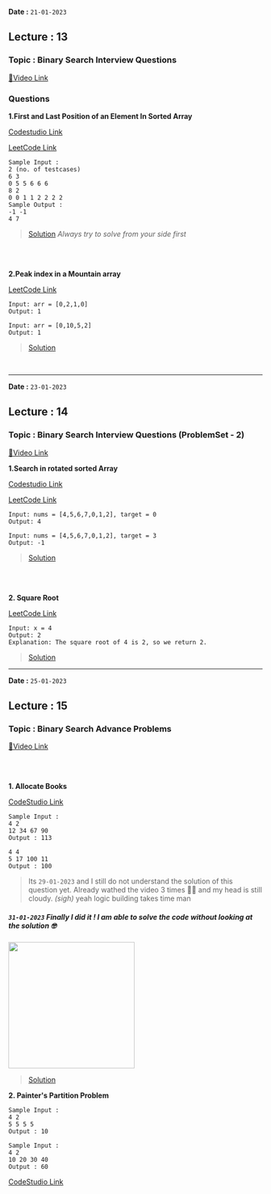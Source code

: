 **Date :** `21-01-2023`
## Lecture : 13
### Topic : Binary Search Interview Questions
[📍Video Link](https://www.youtube.com/watch?v=zD2Jg3alZV8&list=PLDzeHZWIZsTryvtXdMr6rPh4IDexB5NIA&index=13&ab_channel=CodeHelp-byBabbar)

### Questions

**1.First and Last Position of an Element In Sorted Array**

[Codestudio Link](https://www.codingninjas.com/codestudio/problems/first-and-last-position-of-an-element-in-sorted-array_1082549)

[LeetCode Link](https://leetcode.com/problems/find-first-and-last-position-of-element-in-sorted-array/)
```
Sample Input :
2 (no. of testcases)
6 3
0 5 5 6 6 6
8 2
0 0 1 1 2 2 2 2
Sample Output :
-1 -1 
4 7
```

>[Solution](/Day%2005/Solutions)
>_Always try to solve from your side first_

<br>
<br>

**2.Peak index in a Mountain array**

[LeetCode Link](https://leetcode.com/problems/peak-index-in-a-mountain-array/)
```
Input: arr = [0,2,1,0]
Output: 1

Input: arr = [0,10,5,2]
Output: 1
```

>[Solution](/Day%2005/Solutions/02.%20Peak%20Index%20in%20a%20Mountain%20array.md)

<br>

<hr>

**Date :** `23-01-2023`
## Lecture : 14
### Topic : Binary Search Interview Questions (ProblemSet - 2)
[📍Video Link](https://www.youtube.com/watch?v=6z2HK4o8qcU&list=PLDzeHZWIZsTryvtXdMr6rPh4IDexB5NIA&index=14&ab_channel=CodeHelp-byBabbar)

**1.Search in rotated sorted Array**

[Codestudio Link](https://www.codingninjas.com/codestudio/problems/search-in-rotated-sorted-array_1082554?source=youtube&campaign=love_babbar_codestudio2&utm_source=youtube&utm_medium=affiliate&utm_campaign=love_babbar_codestudio2&leftPanelTab=1)

[LeetCode Link](https://leetcode.com/problems/search-in-rotated-sorted-array/)

```
Input: nums = [4,5,6,7,0,1,2], target = 0
Output: 4

Input: nums = [4,5,6,7,0,1,2], target = 3
Output: -1
```

>[Solution](/Day%2005/Solutions/03.%20Search%20in%20Rotated%20Sorted%20Array.md)

<br>
<br>

**2. Square Root**

[LeetCode Link](https://leetcode.com/problems/sqrtx/)
```
Input: x = 4
Output: 2
Explanation: The square root of 4 is 2, so we return 2.
```

>[Solution](/Day%2005/Solutions/04.%20Square%20Root.md)

<hr>

**Date :** `25-01-2023`
## Lecture : 15
### Topic : Binary Search Advance Problems
[📍Video Link](https://www.youtube.com/watch?v=YTTdLgyqOLY&list=PLDzeHZWIZsTryvtXdMr6rPh4IDexB5NIA&index=15)

<br>
<br>

**1. Allocate Books**

[CodeStudio Link](https://www.codingninjas.com/codestudio/problems/allocate-books_1090540)


```
Sample Input :
4 2
12 34 67 90
Output : 113

4 4
5 17 100 11
Output : 100
```

>Its `29-01-2023` and I still do not understand the solution of this question yet. Already wathed the video 3 times 😶‍🌫️ and my head is still cloudy. *(sigh)*   yeah logic building takes time man

##### <code>31-01-2023</code> Finally I did it ! I am able to solve the code without looking at the solution 🤓

<img src ="https://media4.giphy.com/media/j0vs5H7Kcz3Pm9LRDa/giphy.gif?cid=ecf05e47tuyrjwr3tlyaqfteajocp6diirn5hchvjo7cm9ly&rid=giphy.gif&ct=g" height = "250">

<br>

>[Solution](/Day%2005/Solutions/05.%20Allocate%20Books.md)


**2. Painter's Partition Problem**
```
Sample Input : 
4 2
5 5 5 5
Output : 10

Sample Input :
4 2
10 20 30 40
Output : 60
```

[CodeStudio Link](https://www.codingninjas.com/codestudio/problems/painter-s-partition-problem_1089557)
